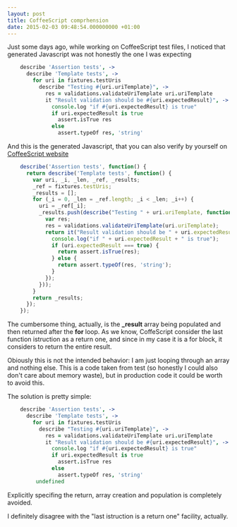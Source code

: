 ```yaml
---
layout: post
title: CoffeeScript comprhension
date: 2015-02-03 09:48:54.000000000 +01:00
---
```

Just some days ago, while working on CoffeeScript test files, I noticed that generated Javascript was not honestly the one I was expecting

```coffeescript
    describe 'Assertion tests', ->
      describe 'Template tests', ->
        for uri in fixtures.testUris
          describe "Testing #{uri.uriTemplate}", ->
            res = validations.validateUriTemplate uri.uriTemplate
            it "Result validation should be #{uri.expectedResult}", ->
              console.log "if #{uri.expectedResult} is true"
              if uri.expectedResult is true
                assert.isTrue res
              else
                assert.typeOf res, 'string'
```

And this is the generated Javascript, that you can also verify by yourself on [CoffeeScript website](http://coffeescript.org)

```javascript
    describe('Assertion tests', function() {
      return describe('Template tests', function() {
        var uri, _i, _len, _ref, _results;
        _ref = fixtures.testUris;
        _results = [];
        for (_i = 0, _len = _ref.length; _i < _len; _i++) {
          uri = _ref[_i];
          _results.push(describe("Testing " + uri.uriTemplate, function() {
            var res;
            res = validations.validateUriTemplate(uri.uriTemplate);
            return it("Result validation should be " + uri.expectedResult, function() {
              console.log("if " + uri.expectedResult + " is true");
              if (uri.expectedResult === true) {
                return assert.isTrue(res);
              } else {
                return assert.typeOf(res, 'string');
              }
            });
          }));
        }
        return _results;
      });
    });
```

The cumbersome thing, actually, is the **_result** array being populated and then returned after the **for** loop.
As we know, CoffeScript consider the last function istruction as a return one, and since in my case it is a for block, it considers to return the entire result.

Obiously this is not the intended behavior: I am just looping through an array and nothing else.
This is a code taken from test (so honestly I could also don't care about memory waste), but in production code it could be worth to avoid this.

The solution is pretty simple:

```coffeescript
    describe 'Assertion tests', ->
      describe 'Template tests', ->
        for uri in fixtures.testUris
          describe "Testing #{uri.uriTemplate}", ->
            res = validations.validateUriTemplate uri.uriTemplate
            it "Result validation should be #{uri.expectedResult}", ->
              console.log "if #{uri.expectedResult} is true"
              if uri.expectedResult is true
                assert.isTrue res
              else
                assert.typeOf res, 'string'
         undefined
```

Explicitly specifing the return, array creation and population is completely avoided.

I definitely disagree with the "last istruction is a return one" facility, actually.
